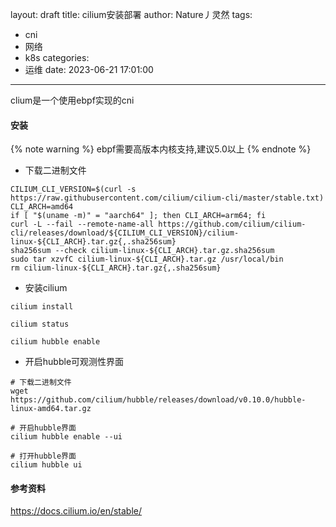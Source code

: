 layout: draft
title: cilium安装部署
author: Nature丿灵然
tags:
  - cni
  - 网络
  - k8s
categories:
  - 运维
date: 2023-06-21 17:01:00
---
clium是一个使用ebpf实现的cni

<!--more-->

#### 安装

{% note warning %}
ebpf需要高版本内核支持,建议5.0以上
{% endnote %}

- 下载二进制文件

```shell
CILIUM_CLI_VERSION=$(curl -s https://raw.githubusercontent.com/cilium/cilium-cli/master/stable.txt)
CLI_ARCH=amd64
if [ "$(uname -m)" = "aarch64" ]; then CLI_ARCH=arm64; fi
curl -L --fail --remote-name-all https://github.com/cilium/cilium-cli/releases/download/${CILIUM_CLI_VERSION}/cilium-linux-${CLI_ARCH}.tar.gz{,.sha256sum}
sha256sum --check cilium-linux-${CLI_ARCH}.tar.gz.sha256sum
sudo tar xzvfC cilium-linux-${CLI_ARCH}.tar.gz /usr/local/bin
rm cilium-linux-${CLI_ARCH}.tar.gz{,.sha256sum}
```

- 安装cilium

```shell
cilium install

cilium status

cilium hubble enable
```

- 开启hubble可观测性界面

```shell
# 下载二进制文件
wget https://github.com/cilium/hubble/releases/download/v0.10.0/hubble-linux-amd64.tar.gz

# 开启hubble界面
cilium hubble enable --ui

# 打开hubble界面
cilium hubble ui
```

#### 参考资料

<https://docs.cilium.io/en/stable/>
